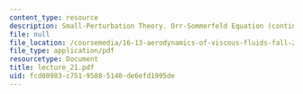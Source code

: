 ```yaml
---
content_type: resource
description: Small-Perturbation Theory. Orr-Sommerfeld Equation (continued)
file: null
file_location: /coursemedia/16-13-aerodynamics-of-viscous-fluids-fall-2003/fcd80983c75195885140de6efd1995de_lecture_21.pdf
file_type: application/pdf
resourcetype: Document
title: lecture_21.pdf
uid: fcd80983-c751-9588-5140-de6efd1995de
---
```

